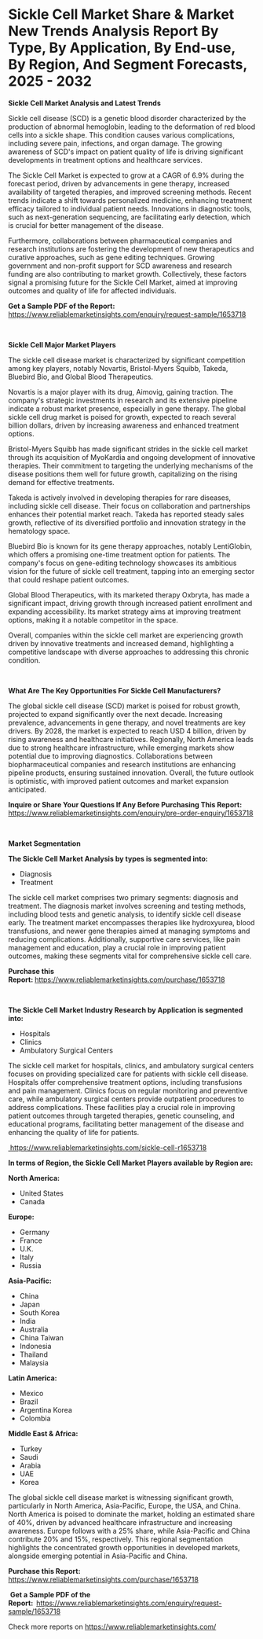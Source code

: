 <p><h1>Sickle Cell Market Share & Market New Trends Analysis Report By Type, By Application, By End-use, By Region, And Segment Forecasts, 2025 - 2032</h1></p><p><strong>Sickle Cell Market Analysis and Latest Trends</strong></p>
<p><p>Sickle cell disease (SCD) is a genetic blood disorder characterized by the production of abnormal hemoglobin, leading to the deformation of red blood cells into a sickle shape. This condition causes various complications, including severe pain, infections, and organ damage. The growing awareness of SCD's impact on patient quality of life is driving significant developments in treatment options and healthcare services.</p><p>The Sickle Cell Market is expected to grow at a CAGR of 6.9% during the forecast period, driven by advancements in gene therapy, increased availability of targeted therapies, and improved screening methods. Recent trends indicate a shift towards personalized medicine, enhancing treatment efficacy tailored to individual patient needs. Innovations in diagnostic tools, such as next-generation sequencing, are facilitating early detection, which is crucial for better management of the disease.</p><p>Furthermore, collaborations between pharmaceutical companies and research institutions are fostering the development of new therapeutics and curative approaches, such as gene editing techniques. Growing government and non-profit support for SCD awareness and research funding are also contributing to market growth. Collectively, these factors signal a promising future for the Sickle Cell Market, aimed at improving outcomes and quality of life for affected individuals.</p></p>
<p><strong>Get a Sample PDF of the Report:&nbsp;</strong> <a href="https://www.reliablemarketinsights.com/enquiry/request-sample/1653718?utm_campaign=2769&utm_medium=2&utm_source=Github&utm_content=ia&utm_term=07032025&utm_id=sickle-cell">https://www.reliablemarketinsights.com/enquiry/request-sample/1653718</a></p>
<p>&nbsp;</p>
<p><strong>Sickle Cell Major Market Players</strong></p>
<p><p>The sickle cell disease market is characterized by significant competition among key players, notably Novartis, Bristol-Myers Squibb, Takeda, Bluebird Bio, and Global Blood Therapeutics. </p><p>Novartis is a major player with its drug, Aimovig, gaining traction. The company's strategic investments in research and its extensive pipeline indicate a robust market presence, especially in gene therapy. The global sickle cell drug market is poised for growth, expected to reach several billion dollars, driven by increasing awareness and enhanced treatment options.</p><p>Bristol-Myers Squibb has made significant strides in the sickle cell market through its acquisition of MyoKardia and ongoing development of innovative therapies. Their commitment to targeting the underlying mechanisms of the disease positions them well for future growth, capitalizing on the rising demand for effective treatments.</p><p>Takeda is actively involved in developing therapies for rare diseases, including sickle cell disease. Their focus on collaboration and partnerships enhances their potential market reach. Takeda has reported steady sales growth, reflective of its diversified portfolio and innovation strategy in the hematology space.</p><p>Bluebird Bio is known for its gene therapy approaches, notably LentiGlobin, which offers a promising one-time treatment option for patients. The company's focus on gene-editing technology showcases its ambitious vision for the future of sickle cell treatment, tapping into an emerging sector that could reshape patient outcomes.</p><p>Global Blood Therapeutics, with its marketed therapy Oxbryta, has made a significant impact, driving growth through increased patient enrollment and expanding accessibility. Its market strategy aims at improving treatment options, making it a notable competitor in the space.</p><p>Overall, companies within the sickle cell market are experiencing growth driven by innovative treatments and increased demand, highlighting a competitive landscape with diverse approaches to addressing this chronic condition.</p></p>
<p>&nbsp;</p>
<p><strong>What Are The Key Opportunities For Sickle Cell Manufacturers?</strong></p>
<p><p>The global sickle cell disease (SCD) market is poised for robust growth, projected to expand significantly over the next decade. Increasing prevalence, advancements in gene therapy, and novel treatments are key drivers. By 2028, the market is expected to reach USD 4 billion, driven by rising awareness and healthcare initiatives. Regionally, North America leads due to strong healthcare infrastructure, while emerging markets show potential due to improving diagnostics. Collaborations between biopharmaceutical companies and research institutions are enhancing pipeline products, ensuring sustained innovation. Overall, the future outlook is optimistic, with improved patient outcomes and market expansion anticipated.</p></p>
<p><strong>Inquire or Share Your Questions If Any Before Purchasing This Report:</strong> <a href="https://www.reliablemarketinsights.com/enquiry/pre-order-enquiry/1653718?utm_campaign=2769&utm_medium=2&utm_source=Github&utm_content=ia&utm_term=07032025&utm_id=sickle-cell">https://www.reliablemarketinsights.com/enquiry/pre-order-enquiry/1653718</a></p>
<p>&nbsp;</p>
<p><strong>Market Segmentation</strong></p>
<p><strong>The Sickle Cell Market Analysis by types is segmented into:</strong></p>
<p><ul><li>Diagnosis</li><li>Treatment</li></ul></p>
<p><p>The sickle cell market comprises two primary segments: diagnosis and treatment. The diagnosis market involves screening and testing methods, including blood tests and genetic analysis, to identify sickle cell disease early. The treatment market encompasses therapies like hydroxyurea, blood transfusions, and newer gene therapies aimed at managing symptoms and reducing complications. Additionally, supportive care services, like pain management and education, play a crucial role in improving patient outcomes, making these segments vital for comprehensive sickle cell care.</p></p>
<p><strong>Purchase this Report:&nbsp;</strong><a href="https://www.reliablemarketinsights.com/purchase/1653718?utm_campaign=2769&utm_medium=2&utm_source=Github&utm_content=ia&utm_term=07032025&utm_id=sickle-cell">https://www.reliablemarketinsights.com/purchase/1653718</a></p>
<p>&nbsp;</p>
<p><strong>The Sickle Cell Market Industry Research by Application is segmented into:</strong></p>
<p><ul><li>Hospitals</li><li>Clinics</li><li>Ambulatory Surgical Centers</li></ul></p>
<p><p>The sickle cell market for hospitals, clinics, and ambulatory surgical centers focuses on providing specialized care for patients with sickle cell disease. Hospitals offer comprehensive treatment options, including transfusions and pain management. Clinics focus on regular monitoring and preventive care, while ambulatory surgical centers provide outpatient procedures to address complications. These facilities play a crucial role in improving patient outcomes through targeted therapies, genetic counseling, and educational programs, facilitating better management of the disease and enhancing the quality of life for patients.</p></p>
<p><a href="https://www.reliablemarketinsights.com/sickle-cell-r1653718?utm_campaign=2769&utm_medium=2&utm_source=Github&utm_content=ia&utm_term=07032025&utm_id=sickle-cell">&nbsp;https://www.reliablemarketinsights.com/sickle-cell-r1653718</a></p>
<p><strong>In terms of Region, the Sickle Cell Market Players available by Region are:</strong></p>
<p>
    <p> <strong> North America: </strong>
        <ul>
            <li>United States</li>
            <li>Canada</li>
        </ul>
        </p> 
    <p> <strong> Europe: </strong>
        <ul>
            <li>Germany</li>
            <li>France</li>
            <li>U.K.</li>
            <li>Italy</li>
            <li>Russia</li>
        </ul>
        </p> 
    <p> <strong> Asia-Pacific: </strong>
        <ul>
            <li>China</li>
            <li>Japan</li>
            <li>South Korea</li>
            <li>India</li>
            <li>Australia</li>
            <li>China Taiwan</li>
            <li>Indonesia</li>
            <li>Thailand</li>
            <li>Malaysia</li>
        </ul>
        </p> 
    <p> <strong> Latin America: </strong>
        <ul>
            <li>Mexico</li>
            <li>Brazil</li>
            <li>Argentina Korea</li>
            <li>Colombia</li>
        </ul>
        </p> 
    <p> <strong> Middle East & Africa: </strong>
        <ul>
            <li>Turkey</li>
            <li>Saudi</li>
            <li>Arabia</li>
            <li>UAE</li>
            <li>Korea</li>
        </ul>
    </p>
    </p>
<p><p>The global sickle cell disease market is witnessing significant growth, particularly in North America, Asia-Pacific, Europe, the USA, and China. North America is poised to dominate the market, holding an estimated share of 40%, driven by advanced healthcare infrastructure and increasing awareness. Europe follows with a 25% share, while Asia-Pacific and China contribute 20% and 15%, respectively. This regional segmentation highlights the concentrated growth opportunities in developed markets, alongside emerging potential in Asia-Pacific and China.</p></p>
<p><strong>Purchase this Report: </strong><a href="https://www.reliablemarketinsights.com/purchase/1653718?utm_campaign=2769&utm_medium=2&utm_source=Github&utm_content=ia&utm_term=07032025&utm_id=sickle-cell">https://www.reliablemarketinsights.com/purchase/1653718</a></p>
<p>&nbsp;<strong>Get a Sample PDF of the Report:&nbsp;&nbsp;</strong><a href="https://www.reliablemarketinsights.com/enquiry/request-sample/1653718?utm_campaign=2769&utm_medium=2&utm_source=Github&utm_content=ia&utm_term=07032025&utm_id=sickle-cell">https://www.reliablemarketinsights.com/enquiry/request-sample/1653718</a></p>
<p><strong></strong></p>
<p>Check more reports on <a href="https://www.reliablemarketinsights.com/?utm_campaign=2769&utm_medium=2&utm_source=Github&utm_content=ia&utm_term=07032025&utm_id=sickle-cell">https://www.reliablemarketinsights.com/</a></p>